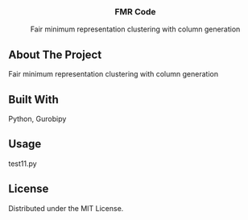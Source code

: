 <br />
<div align="center">
  
  <h3 align="center">FMR Code</h3>

  <p align="center">
    Fair minimum representation clustering with column generation
  </p>
</div>

<!-- ABOUT THE PROJECT -->
## About The Project

Fair minimum representation clustering with column generation

## Built With

Python, Gurobipy


## Usage

test11.py

## License

Distributed under the MIT License.
